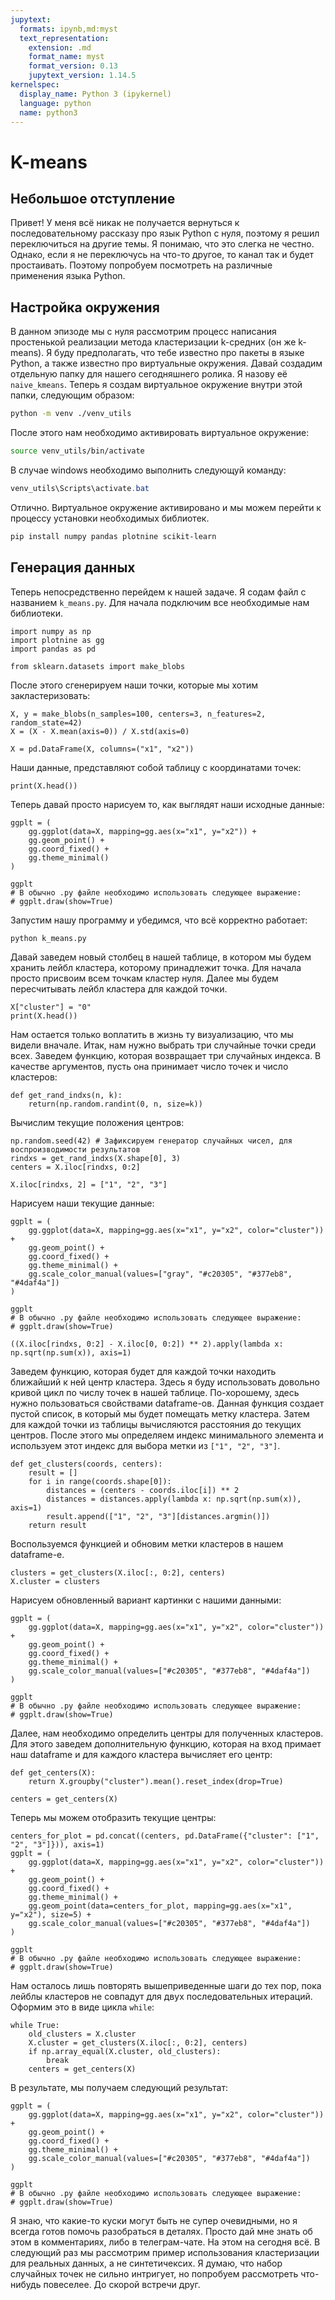 ```yaml
---
jupytext:
  formats: ipynb,md:myst
  text_representation:
    extension: .md
    format_name: myst
    format_version: 0.13
    jupytext_version: 1.14.5
kernelspec:
  display_name: Python 3 (ipykernel)
  language: python
  name: python3
---
```


# K-means

## Небольшое отступление
Привет!
У меня всё никак не получается вернуться к последовательному рассказу про язык Python с нуля, поэтому я решил переключиться на другие темы.
Я понимаю, что это слегка не честно.
Однако, если я не переключусь на что-то другое, то канал так и будет простаивать.
Поэтому попробуем посмотреть на различные применения языка Python.


## Настройка окружения

В данном эпизоде мы с нуля рассмотрим процесс написания простенькой реализации метода кластеризации k-средних (он же k-means).
Я буду предполагать, что тебе известно про пакеты в языке Python, а также известно про виртуальные окружения.
Давай создадим отдельную папку для нашего сегодняшнего ролика.
Я назову её `naive_kmeans`.
Теперь я создам виртуальное окружение внутри этой папки, следующим образом:
```bash
python -m venv ./venv_utils
```
После этого нам необходимо активировать виртуальное окружение:
```bash
source venv_utils/bin/activate
```
В случае windows необходимо выполнить следующуй команду:
```powershell
venv_utils\Scripts\activate.bat
```

Отлично.
Виртуальное окружение активировано и мы можем перейти к процессу установки необходимых библиотек.
```bash
pip install numpy pandas plotnine scikit-learn
```
<!-- pip install jupyterlab -->

## Генерация данных

Теперь непосредственно перейдем к нашей задаче.
Я содам файл с названием `k_means.py`.
Для начала подключим все необходимые нам библиотеки.

```{code-cell} ipython3
import numpy as np
import plotnine as gg
import pandas as pd

from sklearn.datasets import make_blobs
```

После этого сгенерируем наши точки, которые мы хотим закластеризовать:

```{code-cell} ipython3
X, y = make_blobs(n_samples=100, centers=3, n_features=2, random_state=42)
X = (X - X.mean(axis=0)) / X.std(axis=0)

X = pd.DataFrame(X, columns=("x1", "x2"))
```

Наши данные, представляют собой таблицу с координатами точек:

```{code-cell} ipython3
print(X.head())
```

Теперь давай просто нарисуем то, как выглядят наши исходные данные:

```{code-cell} ipython3
ggplt = (
    gg.ggplot(data=X, mapping=gg.aes(x="x1", y="x2")) + 
    gg.geom_point() + 
    gg.coord_fixed() + 
    gg.theme_minimal()
)

ggplt
# В обычно .py файле необходимо использовать следующее выражение:
# ggplt.draw(show=True) 
```

Запустим нашу программу и убедимся, что всё корректно работает:
```bash
python k_means.py
```

Давай заведем новый столбец в нашей таблице, в котором мы будем хранить лейбл кластера, которому принадлежит точка.
Для начала просто присвоим всем точкам кластер нуля.
Далее мы будем пересчитывать лейбл кластера для каждой точки.

```{code-cell} ipython3
X["cluster"] = "0"
print(X.head())
```

Нам остается только воплатить в жизнь ту визуализацию, что мы видели вначале.
Итак, нам нужно выбрать три случайные точки среди всех.
Заведем функцию, которая возвращает три случайных индекса.
В качестве аргументов, пусть она принимает число точек и число кластеров:

```{code-cell} ipython3
def get_rand_indxs(n, k):
    return(np.random.randint(0, n, size=k))
```

Вычислим текущие положения центров:

```{code-cell} ipython3
np.random.seed(42) # Зафиксируем генератор случайных чисел, для воспроизводимости результатов
rindxs = get_rand_indxs(X.shape[0], 3)
centers = X.iloc[rindxs, 0:2]

X.iloc[rindxs, 2] = ["1", "2", "3"]
```

Нарисуем наши текущие данные:

```{code-cell} ipython3
ggplt = (
    gg.ggplot(data=X, mapping=gg.aes(x="x1", y="x2", color="cluster")) + 
    gg.geom_point() + 
    gg.coord_fixed() + 
    gg.theme_minimal() + 
    gg.scale_color_manual(values=["gray", "#c20305", "#377eb8", "#4daf4a"])
)

ggplt
# В обычно .py файле необходимо использовать следующее выражение:
# ggplt.draw(show=True) 
```

```{code-cell} ipython3
((X.iloc[rindxs, 0:2] - X.iloc[0, 0:2]) ** 2).apply(lambda x: np.sqrt(np.sum(x)), axis=1)
```

Заведем функцию, которая будет для каждой точки находить ближайший к ней центр кластера.
Здесь я буду использовать довольно кривой цикл по числу точек в нашей таблице.
По-хорошему, здесь нужно пользоваться свойствами dataframe-ов.
Данная функция создает пустой список, в который мы будет помещать метку кластера.
Затем для каждой точки из таблицы вычисляются расстояния до текущих центров.
После этого мы определяем индекс минимального элемента и используем этот индекс для выбора метки из `["1", "2", "3"]`.

```{code-cell} ipython3
def get_clusters(coords, centers):
    result = []
    for i in range(coords.shape[0]):
        distances = (centers - coords.iloc[i]) ** 2
        distances = distances.apply(lambda x: np.sqrt(np.sum(x)), axis=1)
        result.append(["1", "2", "3"][distances.argmin()])
    return result
```

Воспользуемся функцией и обновим метки кластеров в нашем dataframe-е.

```{code-cell} ipython3
clusters = get_clusters(X.iloc[:, 0:2], centers)
X.cluster = clusters
```

Нарисуем обновленный вариант картинки с нашими данными:

```{code-cell} ipython3
ggplt = (
    gg.ggplot(data=X, mapping=gg.aes(x="x1", y="x2", color="cluster")) + 
    gg.geom_point() + 
    gg.coord_fixed() + 
    gg.theme_minimal() + 
    gg.scale_color_manual(values=["#c20305", "#377eb8", "#4daf4a"])
)

ggplt
# В обычно .py файле необходимо использовать следующее выражение:
# ggplt.draw(show=True) 
```

Далее, нам необходимо определить центры для полученных кластеров.
Для этого заведем дополнительную функцию, которая на вход примает наш dataframe и для каждого кластера вычисляет его центр:

```{code-cell} ipython3
def get_centers(X):
    return X.groupby("cluster").mean().reset_index(drop=True)

centers = get_centers(X)
```

Теперь мы можем отобразить текущие центры:

```{code-cell} ipython3
centers_for_plot = pd.concat((centers, pd.DataFrame({"cluster": ["1", "2", "3"]})), axis=1)
ggplt = (
    gg.ggplot(data=X, mapping=gg.aes(x="x1", y="x2", color="cluster")) + 
    gg.geom_point() + 
    gg.coord_fixed() + 
    gg.theme_minimal() + 
    gg.geom_point(data=centers_for_plot, mapping=gg.aes(x="x1", y="x2"), size=5) + 
    gg.scale_color_manual(values=["#c20305", "#377eb8", "#4daf4a"])
)

ggplt
# В обычно .py файле необходимо использовать следующее выражение:
# ggplt.draw(show=True)
```

Нам осталось лишь повторять вышеприведенные шаги до тех пор, пока лейблы кластеров не совпадут для двух последовательных итераций.
Оформим это в виде цикла `while`:

```{code-cell} ipython3
while True:
    old_clusters = X.cluster
    X.cluster = get_clusters(X.iloc[:, 0:2], centers)
    if np.array_equal(X.cluster, old_clusters):
        break
    centers = get_centers(X)
```

В результате, мы получаем следующий результат:

```{code-cell} ipython3
ggplt = (
    gg.ggplot(data=X, mapping=gg.aes(x="x1", y="x2", color="cluster")) + 
    gg.geom_point() + 
    gg.coord_fixed() + 
    gg.theme_minimal() + 
    gg.scale_color_manual(values=["#c20305", "#377eb8", "#4daf4a"])
)

ggplt
# В обычно .py файле необходимо использовать следующее выражение:
# ggplt.draw(show=True) 
```

Я знаю, что какие-то куски могут быть не супер очевидными, но я всегда готов помочь разобраться в деталях.
Просто дай мне знать об этом в комментариях, либо в телеграм-чате.
На этом на сегодня всё.
В следующий раз мы рассмотрим пример использования кластеризации для реальных данных, а не синтетичексих.
Я думаю, что набор случайных точек не сильно интригует, но попробуем рассмотреть что-нибудь повеселее.
До скорой встречи друг.
